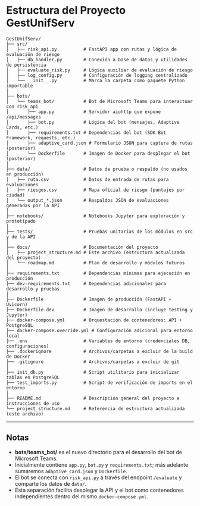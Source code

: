 # Estructura del Proyecto GestUnifServ

```
GestUnifServ/
├── src/
│   ├── risk_api.py          # FastAPI app con rutas y lógica de evaluación de riesgo
│   ├── db_handler.py        # Conexión a base de datos y utilidades de persistencia
│   ├── evaluate_risk.py     # Lógica auxiliar de evaluación de riesgo
│   ├── log_config.py        # Configuración de logging centralizado
│   └── __init__.py          # Marca la carpeta como paquete Python importable
│
├── bots/
│   └── teams_bot/           # Bot de Microsoft Teams para interactuar con risk_api
│       ├── app.py           # Servidor aiohttp que expone /api/messages
│       ├── bot.py           # Lógica del bot (mensajes, Adaptive Cards, etc.)
│       ├── requirements.txt # Dependencias del bot (SDK Bot Framework, requests, etc.)
│       ├── adaptive_card.json # Formulario JSON para captura de rutas (posterior)
│       └── Dockerfile       # Imagen de Docker para desplegar el bot (posterior)
│
├── data/                    # Datos de prueba o respaldo (no usados en producción)
│   ├── ruta.csv             # Datos de entrada de rutas para evaluaciones
│   ├── riesgos.csv          # Mapa oficial de riesgo (puntajes por ciudad)
│   └── output_*.json        # Respaldos JSON de evaluaciones generadas por la API
│
├── notebooks/               # Notebooks Jupyter para exploración y prototipado
│
├── tests/                   # Pruebas unitarias de los módulos en src y de la API
│
├── docs/                    # Documentación del proyecto
│   ├── project_structure.md # Este archivo (estructura actualizada del proyecto)
│   └── roadmap.md           # Plan de desarrollo y módulos futuros
│
├── requirements.txt         # Dependencias mínimas para ejecución en producción
├── dev-requirements.txt     # Dependencias adicionales para desarrollo y pruebas
│
├── Dockerfile               # Imagen de producción (FastAPI + Uvicorn)
├── Dockerfile.dev           # Imagen de desarrollo (incluye testing y Jupyter)
├── docker-compose.yml       # Orquestación de contenedores: API + PostgreSQL
├── docker-compose.override.yml # Configuración adicional para entorno local
├── .env                     # Variables de entorno (credenciales DB, configuraciones)
├── .dockerignore            # Archivos/carpetas a excluir de la build de Docker
├── .gitignore               # Archivos/carpetas a excluir de git
│
├── init_db.py               # Script utilitario para inicializar tablas en PostgreSQL
├── test_imports.py          # Script de verificación de imports en el entorno
│
├── README.md                # Descripción general del proyecto e instrucciones de uso
└── project_structure.md     # Referencia de estructura actualizada (este archivo)
```

---

## Notas

- **bots/teams_bot/** es el nuevo directorio para el desarrollo del bot de Microsoft Teams.  
- Inicialmente contiene `app.py`, `bot.py` y `requirements.txt`; más adelante sumaremos `adaptive_card.json` y `Dockerfile`.  
- El bot se conecta con `risk_api.py` a través del endpoint `/evaluate` y comparte los datos de `data/`.  
- Esta separación facilita desplegar la API y el bot como contenedores independientes dentro del mismo `docker-compose.yml`.  
